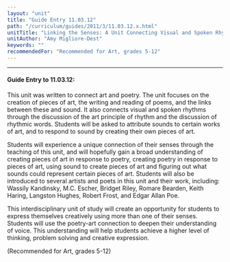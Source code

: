 ```yaml
---
layout: "unit"
title: "Guide Entry 11.03.12"
path: "/curriculum/guides/2011/3/11.03.12.x.html"
unitTitle: "Linking the Senses: A Unit Connecting Visual and Spoken Rhythms"
unitAuthor: "Amy Migliore-Dest"
keywords: ""
recommendedFor: "Recommended for Art, grades 5-12"
---
```

<body>
<hr/>
<h4>
Guide Entry to 11.03.12:
</h4>
<p>
This unit was written to connect art and poetry. The unit focuses on the creation of pieces of art, the writing and reading of poems, and the links between these and sound. It also connects visual and spoken rhythms through the discussion of the art principle of rhythm and the discussion of rhythmic words. Students will be asked to attribute sounds to certain works of art, and to respond to sound by creating their own pieces of art.
</p>
<p>
Students will experience a unique connection of their senses through the teaching of this unit, and will hopefully gain a broad understanding of creating pieces of art in response to poetry, creating poetry in response to pieces of art, using sound to create pieces of art and figuring out what sounds could represent certain pieces of art. Students will also be introduced to several artists and poets in this unit and their work, including: Wassily Kandinsky, M.C. Escher, Bridget Riley, Romare Bearden, Keith Haring, Langston Hughes, Robert Frost, and Edgar Allan Poe.
</p>
<p>
This interdisciplinary unit of study will create an opportunity for students to express themselves creatively using more than one of their senses. Students will use the poetry-art connection to deepen their understanding of voice. This understanding will help students achieve a higher level of thinking, problem solving and creative expression.
</p>
<p>
(Recommended for Art, grades 5-12)
</p>
</body>